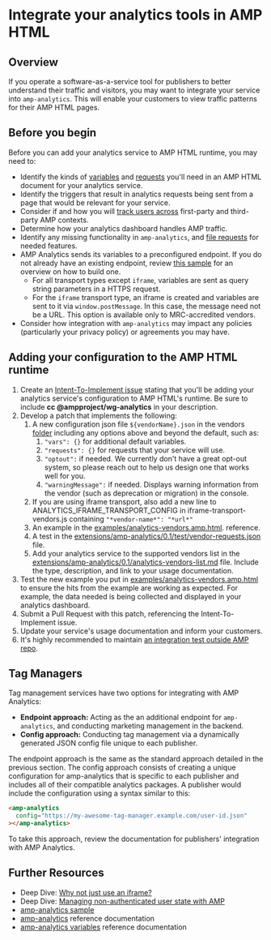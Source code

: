 # Integrate your analytics tools in AMP HTML

## Overview

If you operate a software-as-a-service tool for publishers to better understand their traffic and visitors, you may want to integrate your service into `amp-analytics`. This will enable your customers to view traffic patterns for their AMP HTML pages.

## Before you begin

Before you can add your analytics service to AMP HTML runtime, you may need to:

-   Identify the kinds of [variables](analytics-vars.md) and [requests](amp-analytics.md#requests) you'll need in an AMP HTML document for your analytics service.
-   Identify the triggers that result in analytics requests being sent from a page that would be relevant for your service.
-   Consider if and how you will [track users across](https://github.com/ampproject/amphtml/blob/master/spec/amp-managing-user-state.md) first-party and third-party AMP contexts.
-   Determine how your analytics dashboard handles AMP traffic.
-   Identify any missing functionality in `amp-analytics`, and [file requests](https://github.com/ampproject/amphtml/issues/new) for needed features.
-   AMP Analytics sends its variables to a preconfigured endpoint. If you do not already have an existing endpoint, review [this sample](https://github.com/ampproject/amp-publisher-sample#amp-analytics-sample) for an overview on how to build one.
    -   For all transport types except `iframe`, variables are sent as query string parameters in a HTTPS request.
    -   For the `iframe` transport type, an iframe is created and variables are sent to it via `window.postMessage`. In this case, the message need not be a URL. This option is available only to MRC-accredited vendors.
-   Consider how integration with `amp-analytics` may impact any policies (particularly your privacy policy) or agreements you may have.

## Adding your configuration to the AMP HTML runtime

1. Create an [Intent-To-Implement issue](../../CONTRIBUTING.md#contributing-features) stating that you'll be adding your analytics service's configuration to AMP HTML's runtime. Be sure to include **cc @ampproject/wg-analytics** in your description.
1. Develop a patch that implements the following:
    1. A new configuration json file `${vendorName}.json` in the vendors [folder](https://github.com/ampproject/amphtml/tree/master/extensions/amp-analytics/0.1/vendors) including any options above and beyond the default, such as:
        1. `"vars": {}` for additional default variables.
        1. `"requests": {}` for requests that your service will use.
        1. `"optout":` if needed. We currently don't have a great opt-out system, so please reach out to help us design one that works well for you.
        1. `"warningMessage":` if needed. Displays warning information from the vendor (such as deprecation or migration) in the console.
    1. If you are using iframe transport, also add a new line to ANALYTICS_IFRAME_TRANSPORT_CONFIG in iframe-transport-vendors.js containing `"*vendor-name*": "*url*"`
    1. An example in the [examples/analytics-vendors.amp.html](../../examples/analytics-vendors.amp.html).
       reference.
    1. A test in the [extensions/amp-analytics/0.1/test/vendor-requests.json
       ](../../extensions/amp-analytics/0.1/test/vendor-requests.json) file.
    1. Add your analytics service to the supported vendors list in the [extensions/amp-analytics/0.1/analytics-vendors-list.md](./analytics-vendors-list.md) file. Include the type, description, and link to your usage documentation.
1. Test the new example you put in [examples/analytics-vendors.amp.html](../../examples/analytics-vendors.amp.html) to ensure the hits from the example are working as expected. For example, the data needed is being collected and displayed in your analytics dashboard.
1. Submit a Pull Request with this patch, referencing the Intent-To-Implement issue.
1. Update your service's usage documentation and inform your customers.
1. It's highly recommended to maintain [an integration test outside AMP repo](../../3p/README.md#adding-proper-integration-tests).

## Tag Managers

Tag management services have two options for integrating with AMP Analytics:

-   **Endpoint approach:** Acting as the an additional endpoint for `amp-analytics`, and conducting marketing management in the backend.
-   **Config approach:** Conducting tag management via a dynamically generated JSON config file unique to each publisher.

The endpoint approach is the same as the standard approach detailed in the previous section. The config approach consists of creating a unique configuration for amp-analytics that is specific to each publisher and includes all of their compatible analytics packages. A publisher would include the configuration using a syntax similar to this:

```html
<amp-analytics
  config="https://my-awesome-tag-manager.example.com/user-id.json"
></amp-analytics>
```

To take this approach, review the documentation for publishers' integration with AMP Analytics.

## Further Resources

-   Deep Dive: [Why not just use an iframe?](why-not-iframe.md)
-   Deep Dive: [Managing non-authenticated user state with AMP](https://github.com/ampproject/amphtml/blob/master/spec/amp-managing-user-state.md)
-   [amp-analytics sample](https://github.com/ampproject/amp-publisher-sample#amp-analytics-sample)
-   [amp-analytics](https://amp.dev/documentation/components/amp-analytics) reference documentation
-   [amp-analytics variables](analytics-vars.md) reference documentation
